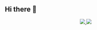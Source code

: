 ## Hi there 👋

<!--
**KalebE36/KalebE36** is a ✨ _special_ ✨ repository because its `README.md` (this file) appears on your GitHub profile.

Here are some ideas to get you started:

- 🔭 I’m currently working on ...
- 🌱 I’m currently learning ...
- 👯 I’m looking to collaborate on ...
- 🤔 I’m looking for help with ...
- 💬 Ask me about ...
- 📫 How to reach me: ...
- 😄 Pronouns: ...
- ⚡ Fun fact: ...
-->
<div align="center">
  <a href="https://github.com/mtu4172/github-stats">
    <img src="https://github.com/KalebE36/github-stats/blob/master/generated/overview.svg#gh-dark-mode-only" />
    <img src="https://github.com/KalebE36/github-stats/blob/master/generated/languages.svg#gh-dark-mode-only" />
  </a>
</div>
